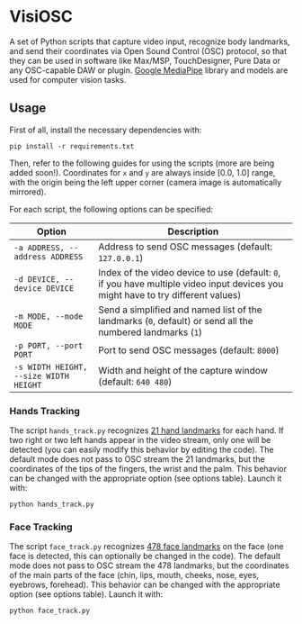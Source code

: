 # VisiOSC

A set of Python scripts that capture video input, recognize body landmarks, and send their coordinates via Open Sound Control (OSC) protocol, so that they can be used in software like Max/MSP, TouchDesigner, Pure Data or any OSC-capable DAW or plugin.
[Google MediaPipe](https://ai.google.dev/edge/mediapipe/solutions/guide) library and models are used for computer vision tasks.

## Usage

First of all, install the necessary dependencies with:

`pip install -r requirements.txt`

Then, refer to the following guides for using the scripts (more are being added soon!).
Coordinates for `x` and `y` are always inside [0.0, 1.0] range, with the origin being the left upper corner (camera image is automatically mirrored).

For each script, the following options can be specified:

| Option                         | Description                                      |
|--------------------------------|--------------------------------------------------|
| `-a ADDRESS, --address ADDRESS`| Address to send OSC messages (default: `127.0.0.1`) |
| `-d DEVICE, --device DEVICE`   | Index of the video device to use (default: `0`, if you have multiple video input devices you might have to try different values)  |
| `-m MODE, --mode MODE`         | Send a simplified and named list of the landmarks (`0`, default) or send all the numbered landmarks (`1`)     |
| `-p PORT, --port PORT`         | Port to send OSC messages (default: `8000`)     |
| `-s WIDTH HEIGHT, --size WIDTH HEIGHT` | Width and height of the capture window (default: `640 480`) |

### Hands Tracking

The script `hands_track.py` recognizes [21 hand landmarks](https://ai.google.dev/edge/mediapipe/solutions/vision/hand_landmarker/index#models) for each hand. If two right or two left hands appear in the video stream, only one will be detected (you can easily modify this behavior by editing the code). The default mode does not pass to OSC stream the 21 landmarks, but the coordinates of the tips of the fingers, the wrist and the palm. This behavior can be changed with the appropriate option (see options table). Launch it with:

`python hands_track.py`

### Face Tracking

The script `face_track.py` recognizes [478 face landmarks](https://storage.googleapis.com/mediapipe-assets/documentation/mediapipe_face_landmark_fullsize.png) on the face (one face is detected, this can optionally be changed in the code). The default mode does not pass to OSC stream the 478 landmarks, but the coordinates of the main parts of the face (chin, lips, mouth, cheeks, nose, eyes, eyebrows, forehead). This behavior can be changed with the appropriate option (see options table). Launch it with:

`python face_track.py`
